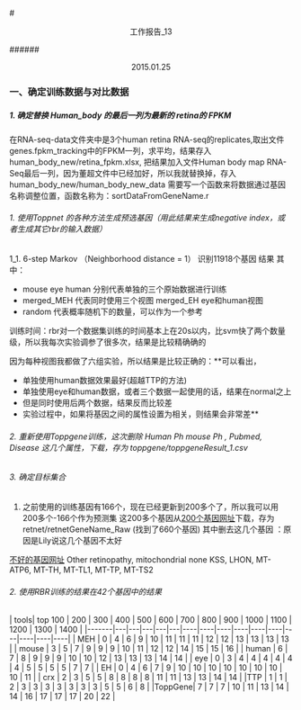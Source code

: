 #<center>工作报告_13</center>

######<center>2015.01.25</center>


### 一、确定训练数据与对比数据

##### 1. 确定替换 Human_body 的最后一列为最新的 retina的 FPKM

在RNA-seq-data文件夹中是3个human retina RNA-seq的replicates,取出文件genes.fpkm_tracking中的FPKM一列，求平均，结果存入human_body_new/retina_fpkm.xlsx, 把结果加入文件Human body map RNA-Seq最后一列，因为董超文件中已经加好，所以我就替换掉，存入 human_body_new/human_body_new_data
需要写一个函数来将数据通过基因名称调整位置，函数名称为：sortDataFromGeneName.r


###### 1. 使用Toppnet 的各种方法生成预选基因（用此结果来生成negative index，或者生成其它rbr的输入数据）

1_1. 6-step Markov （Neighborhood distance = 1） 识别11918个基因
结果
其中：

- mouse eye human 分别代表单独的三个原始数据进行训练
- merged_MEH 代表同时使用三个视图 merged_EH eye和human视图
- random 代表概率随机下的数量，可以作为一个参考

训练时间：rbr对一个数据集训练的时间基本上在20s以内，比svm快了两个数量级，所以我每次实验调参了很多次，结果是比较精确确的

因为每种视图我都做了六组实验，所以结果是比较正确的：**可以看出，
- 单独使用human数据效果最好(超越TTP的方法)
- 单独使用eye和human数据，或者三个数据一起使用的话，结果在normal之上
- 但是同时使用后两个数据，结果反而比较差
- 实验过程中，如果将基因之间的属性设置为相关，则结果会非常差**

###### 2. 重新使用Toppgene训练，这次删除 Human Ph mouse Ph , Pubmed, Disease 这几个属性，下载，存为 toppgene/toppgeneResult_1.csv


###### 3. 确定目标集合

1. 之前使用的训练基因有166个，现在已经更新到200多个了，所以我可以用200多个-166个作为预测集
这200多个基因从[200个基因网址](https://sph.uth.edu/retnet/sym-dis.htm)下载，存为 retnet/retnetGeneName_Raw (找到了660个基因)
其中删去这几个基因 ：原因是Lily说这几个基因不太好

[不好的基因网址](https://sph.uth.edu/retnet/sum-dis.htm#A-genes) Other retinopathy, mitochondrial	none	KSS, LHON, MT-ATP6, MT-TH, MT-TL1, MT-TP, MT-TS2



###### 2. 使用RBR训练的结果在42个基因中的结果

| tools| top 100 | 200 | 300 | 400 | 500 | 600 | 700 | 800 | 900 | 1000 | 1100 | 1200 | 1300 | 1400 |
|-------|---|---|---|---|---|----|----|----|----|----|----|----|----|----|----|
| MEH   | 0 | 4 | 6 | 9 | 10 | 11 | 11 | 11 | 12 | 12 | 13 | 13 | 13 | 13 |
| mouse | 3 | 5 | 7 | 9 | 9 | 9  | 10 | 11 | 12 | 12 | 14 | 15 | 15 | 16 |
| human | 6 | 7 | 8 | 9 | 9 | 9  | 10 | 10 | 12 | 13 | 13 | 13 | 14 | 14 |
| eye   | 0 | 3 | 4 | 4 | 4  | 4  | 4  | 4  | 5  | 5  | 5  | 5  | 7  | 7  |
| EH    | 0 | 4 | 6 | 7 | 9  | 10 | 10 | 10 | 10 | 10 | 10 | 10 | 10 | 11 |
| crx   | 2 | 3 | 5 | 5 | 8  | 8  | 8  | 8  | 11 | 11 | 13 | 13 | 14 | 14 |
|TTP	| 1       | 1   | 2   | 3   | 3   | 3   | 3   | 3   | 3   | 3    | 5    | 5    | 6    | 8    |
|ToppGene| 7       | 7   | 7   | 10  | 11  | 13  | 14  | 14  | 16  | 17   | 17   | 17   | 20   | 22   |
